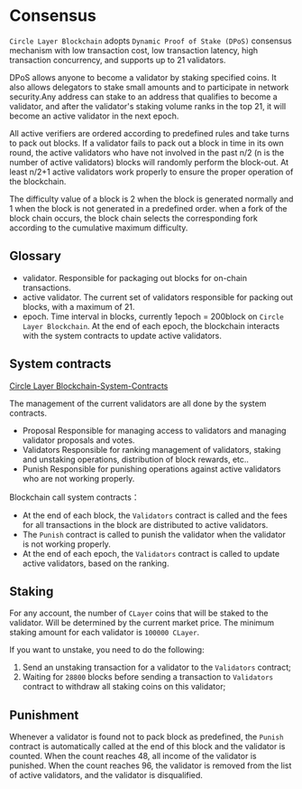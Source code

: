 # Consensus
`Circle Layer Blockchain` adopts `Dynamic Proof of Stake (DPoS)` consensus mechanism with low transaction cost, low transaction latency, high transaction concurrency, and supports up to 21 validators.

DPoS allows anyone to become a validator by staking specified coins. It also allows delegators to stake small amounts and to participate in network security.Any address can stake to an address that qualifies to become a validator, and after the validator's staking volume ranks in the top 21, it will become an active validator in the next epoch.


All active verifiers are ordered according to predefined rules and take turns to pack out blocks. If a validator fails to pack out a block in time in its own round, the active validators who have not involved  in the past n/2 (n is the number of active validators) blocks will randomly perform the block-out. At least n/2+1 active validators work properly to ensure the proper operation of the blockchain.


The difficulty value of a block is 2 when the block is generated normally and 1 when the block is not generated in a predefined order. when a fork of the block chain occurs, the block chain selects the corresponding fork according to the cumulative maximum difficulty.

## Glossary 
- validator. Responsible for packaging out blocks for on-chain transactions.
- active validator. The current set of validators responsible for packing out blocks, with a maximum of 21.
- epoch. Time interval in blocks, currently 1epoch = 200block on `Circle Layer Blockchain`. At the end of each epoch, the blockchain interacts with the system contracts to update active validators.

## System contracts
[Circle Layer Blockchain-System-Contracts](https://github.com/circlelayer/System-Contracts)

The management of the current validators are all done by the system contracts.
- Proposal  Responsible for managing access to validators and managing validator proposals and votes.
- Validators Responsible for ranking management of validators, staking and unstaking operations, distribution of block rewards, etc..
- Punish Responsible for punishing operations against active validators who are not working properly.

Blockchain call system contracts：
- At the end of each block, the `Validators` contract is called and the fees for all transactions in the block are distributed to active validators.
- The `Punish` contract is called to punish the validator  when the validator is  not  working properly.
- At the end of each epoch, the `Validators` contract is called to update active validators, based on the ranking.

## Staking
For any account, the number of `CLayer` coins that will be staked to the validator. Will be determined by the current market price. The minimum staking amount for each validator is `100000 CLayer`. 

If you want to unstake, you need to do the following:

 1. Send an unstaking transaction for a validator to the `Validators` contract;
 2. Waiting for `28800` blocks before sending a transaction to `Validators` contract to withdraw all staking coins on this validator;

## Punishment
Whenever a validator is found not to pack block as predefined, the `Punish` contract is automatically called at the end of this block and the validator is counted. When the count reaches 48, all income of the validator is punished. When the count reaches 96, the validator is removed from the list of active validators, and the validator is disqualified.
